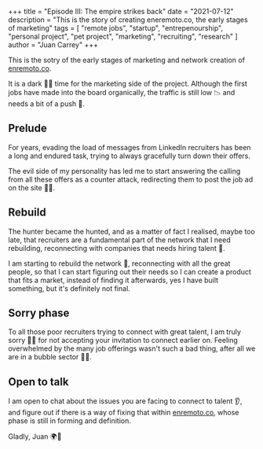 +++
title = "Episode III: The empire strikes back"
date = "2021-07-12"
description = "This is the story of creating eneremoto.co, the early stages of marketing"
tags = [
    "remote jobs", "startup", "entrepenourship", "personal project", "pet project", "marketing", "recruiting", "research"
]
author = "Juan Carrey"
+++

This is the sotry of the early stages of marketing and network creation of
[enremoto.co]( https://enremoto.co "full remote jobs at enremoto.co").

It is a dark 🧛‍♀️ time for the marketing side of the project. Although the first jobs have made into the board organically, the traffic is still low 📉 and needs a bit of a push 🚀.

## Prelude
For years, evading the load of messages from LinkedIn recruiters has been a long and endured task, trying to always gracefully turn down their offers.

The evil side of my personality has led me to start answering the calling from all these offers as a counter attack, redirecting them to post the job ad on the site ✌🏻.

## Rebuild
The hunter became the hunted, and as a matter of fact I realised, maybe too late, that recruiters are a fundamental part of the network that I need rebuilding, reconnecting with companies that needs hiring talent 👾.

I am starting to rebuild the network 🤝, reconnecting with all the great people, so that I can start figuring out their needs so I can create a product that fits a market, instead of finding it afterwards, yes I have built something, but it's definitely not final.

## Sorry phase
To all those poor recruiters trying to connect with great talent, I am truly sorry 🙏🙏 for not accepting your invitation to connect earlier on. Feeling overwhelmed by the many job offerings wasn't such a bad thing, after all we are in a bubble sector 👨‍💻.

## Open to talk
I am open to chat about the issues you are facing to connect to talent 👂, and figure out if there is a way of fixing that within [enremoto.co]( https://enremoto.co), whose phase is still in forming and definition.


Gladly, Juan 🌍🌳

